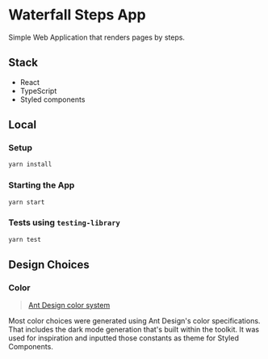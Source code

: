 # Waterfall Steps App

Simple Web Application that renders pages by steps.

## Stack

* React
* TypeScript
* Styled components

## Local

### Setup

```bash
yarn install
```

### Starting the App

```bash
yarn start
```

### Tests using `testing-library`

```bash
yarn test
```

## Design Choices

### Color

> [Ant Design color system](https://ant.design/docs/spec/colors)

Most color choices were generated using Ant Design's color specifications. That includes the dark mode generation that's built within the toolkit. It was used for inspiration and inputted those constants as theme for Styled Components.
